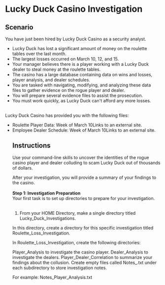 # Lucky Duck Casino Investigation

<h2>Scenario</h2>
You have just been hired by Lucky Duck Casino as a security analyst.
<ul>
  <li>Lucky Duck has lost a significant amount of money on the roulette tables over the last month.</li>
  <li>The largest losses occurred on March 10, 12, and 15.</li>
  <li>Your manager believes there is a player working with a Lucky Duck dealer to steal money at the roulette tables.</li>
  <li>The casino has a large database containing data on wins and losses, player analysis, and dealer schedules.</li>
  <li>You are tasked with navigating, modifying, and analyzing these data files to gather evidence on the rogue player and dealer.</li>
  <li>You will prepare several evidence files to assist the prosecution.</li>
  <li>You must work quickly, as Lucky Duck can't afford any more losses.</ul>
<br>
Lucky Duck Casino has provided you with the following files:
<ul>
  <li>Roulette Player Data: Week of March 10Links to an external site.</li>
  <li>Employee Dealer Schedule: Week of March 10Links to an external site.</li>

  <h2>Instructions</h2>

Use your command-line skills to uncover the identities of the rogue casino player and dealer colluding to scam Lucky Duck out of thousands of dollars.

After your investigation, you will provide a summary of your findings to the casino.
<br>
<br>
<b>Step 1: Investigation Preparation</b>
<br>
Your first task is to set up directories to prepare for your investigation.
<br>
<br>
  1. From your HOME Directory, make a single directory titled Lucky_Duck_Investigations.

In this directory, create a directory for this specific investigation titled Roulette_Loss_Investigation.

In Roulette_Loss_Investigation, create the following directories:

Player_Analysis to investigate the casino player.
Dealer_Analysis to investigate the dealers.
Player_Dealer_Correlation to summarize your findings about the collusion.
Create empty files called Notes_<Directory Name>.txt under each subdirectory to store investigation notes.

For example: Notes_Player_Analysis.txt
